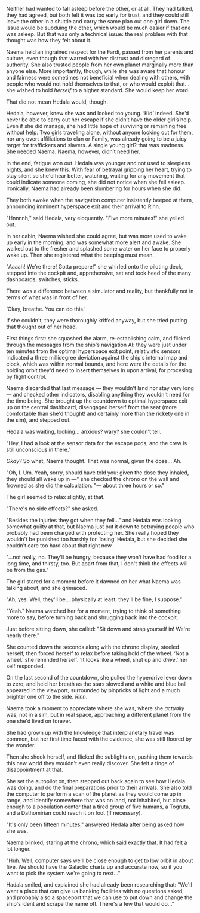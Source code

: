 Neither had wanted to fall asleep before the other, or at all. They had talked,
they had agreed, but both felt it was too early for trust, and they could still
leave the other in a shuttle and carry the same plan out one girl down. The
issue would be subduing the other, which would be much easier if that one was
asleep. But that was only a technical issue: the real problem with that thought
was how they felt about it.

Naema held an ingrained respect for the Fardi, passed from her parents and
culture, even though that warred with her distrust and disregard of authority.
She also trusted people from her own planet marginally more than anyone else.
More importantly, though, while she was aware that honour and fairness were
sometimes not beneficial when dealing with others, with people who would not
hold themselves to that, or who would exploit that… she wished to hold
_herself_ to a higher standard. She would keep her word.

That did not mean Hedala would, though.

Hedala, however, knew she was and looked too young. ‘Kid’ indeed. She’d never
be able to carry out her escape if she didn’t have the older girl’s help. Even
if she did manage, she had little hope of surviving or remaining free without
help. Two girls traveling alone, without anyone looking out for them, nor any
overt affiliations to clan or Family, was already going to be a juicy target
for traffickers and slavers. A single young girl? that was madness. She needed
Naema. Naema, however, didn’t need her.

In the end, fatigue won out. Hedala was younger and not used to sleepless
nights, and she knew this. With fear of betrayal gripping her heart, trying to
stay silent so she'd hear better, watching, waiting for any movement that could
indicate someone coming, she did not notice when she fell asleep. Ironically,
Naema had already been slumbering for hours when she did.

They both awoke when the navigation computer insistently beeped at them,
announcing imminent hyperspace exit and their arrival to Rinn.

"Hnnnnh," said Hedala, very eloquently. "Five more minutes!" she yelled out.

In her cabin, Naema wished she could agree, but was more used to wake up early
in the morning, and was somewhat more alert and awake. She walked out to the
fresher and splashed some water on her face to properly wake up. Then she
registered what the beeping must mean.

"Aaaah! We're there! Gotta prepare!" she whirled onto the piloting deck, stepped
into the cockpit and, apprehensive, sat and took heed of the many dashboards,
switches, sticks.

There _was_ a difference between a simulator and reality, but thankfully not in
terms of what was in front of her.

‘Okay, breathe. You can do this.’

If she couldn't, they were thoroughly kriffed anyway, but she tried putting that
thought out of her head.

First things first: she squashed the alarm, re-establishing calm, and flicked
through the messages from the ship's navigation AI: they were just under ten
minutes from the optimal hyperspace exit point, relativistic sensors indicated
a three millidegree deviation against the ship's internal map and clock, which
was within normal bounds, and here were the details for the holding orbit they'd
need to insert themselves in upon arrival, for procesing by flight control.

Naema discarded that last message — they wouldn't land nor stay very long — and
checked other indicators, disabling anything they wouldn't need for the time
being. She brought up the countdown to optimal hyperspace exit up on the central
dashboard, disengaged herself from the seat (more comfortable than she'd
thought! and certainly more than the rickety one in the sim), and stepped out.

Hedala was waiting, looking… anxious? wary? she couldn't tell.

"Hey, I had a look at the sensor data for the escape pods, and the crew is still
unconscious in there."

_Okay?_ So what, Naema thought. That was normal, given the dose… Ah.

"Oh, I. Um. Yeah, sorry, should have told you: given the dose they inhaled, they
should all wake up in —" she checked the chrono on the wall and frowned as she
did the calculation. "— about three hours or so."

The girl seemed to relax slightly, at that.

"There's no side effects?" she asked.

"Besides the injuries they got when they fell…" and Hedala was looking somewhat
guilty at that, but Naema just put it down to betraying people who probably had
been charged with protecting her. She really hoped they wouldn't be punished too
harshly for ‘losing’ Hedala, but she decided she couldn't care too hard about
that right now.

"…not really, no. They'll be hungry, because they won't have had food for a long
time, and thirsty, too. But apart from that, I don't think the effects will be
from the gas."

The girl stared for a moment before it dawned on her what Naema was talking
about, and she grimaced.

"Ah, yes. Well, they'll be… physically at least, they'll be fine, I suppose."

"Yeah." Naema watched her for a moment, trying to think of something more to
say, before turning back and shrugging back into the cockpit.

Just before sitting down, she called: "Sit down and strap yourself in! We're
nearly there."

She counted down the seconds along with the chrono display, steeled herself,
then forced herself to relax before taking hold of the wheel. ‘Not a wheel.’
she reminded herself. ‘It looks like a wheel, shut up and _drive_.’ her self
responded.

On the last second of the countdown, she pulled the hyperdrive lever down to
zero, and held her breath as the stars slowed and a white and blue ball appeared
in the viewport, surrounded by pinpricks of light and a much brighter one off to
the side. _Rinn_.

Naema took a moment to appreciate where she was, where she _actually_ was, not
in a sim, but in real space, approaching a different planet from the one she'd
lived on forever.

She had grown up with the knowledge that interplanetary travel was common, but
her first time faced with the evidence, she was still floored by the wonder.

Then she shook herself, and flicked the sublights on, pushing them towards this
new world they wouldn't even really discover. She felt a tinge of disappointment
at that.

She set the autopilot on, then stepped out back again to see how Hedala was
doing, and do the final preparations prior to their arrivals. She also told the
computer to perform a scan of the planet as they would come up in range, and
identify somewhere that was on land, not inhabited, but close enough to a
population center that a tired group of five humans, a Togruta, and a
Dathomirian could reach it on foot (if necessary).

"It's only been fifteen minutes," answered Hedala after being asked how she was.

Naema blinked, staring at the chrono, which said exactly that. It had felt a lot
longer.

"Huh. Well, computer says we'll be close enough to get to low orbit in about
five. We should have the Galactic charts up and accurate now, so if you want to
pick the system we're going to next…"

Hadala smiled, and explained she had already been researching that: "We'll want
a place that can give us banking facilities with no questions asked, and
probably also a spaceport that we can use to put down and change the ship's
ident and scrape the name off. There's a few that would do…"


